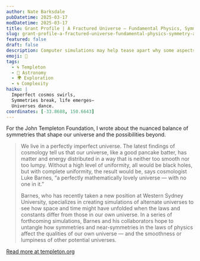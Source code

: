 ```yaml
---
author: Nate Barksdale
pubDatetime: 2025-03-17
modDatetime: 2025-03-17
title: Grant Profile | A Fractured Universe – Fundamental Physics, Symmetry and Life
slug: grant-profile-a-fractured-universe-fundamental-physics-symmetry-and-life
featured: false
draft: false
description: Computer simulations may help tease apart why some aspects of our universe are symmetrical — and some aren’t
emoji: 🌌
tags:
  - 🌀 Templeton
  - 🌌 Astronomy
  - 🌍 Exploration
  - 🌀 Complexity
haiku: |
  Imperfect cosmos swirls,  
  Symmetries break, life emerges—  
  Universes dance.
coordinates: [-33.8688, 150.6643]
---
```


For the John Templeton Foundation, I wrote about the nuanced balance of symmetries that shape our universe and the possibilities beyond.

> We live in a perfectly imperfect universe. The latest findings of cosmology tell us that our universe, like a good pancake batter, has matter and energy distributed in a way that is neither too smooth nor too lumpy. Without a high level of uniformity, all would be black holes, but with complete uniformity, the result would be, says cosmologist Luke Barnes, “a perfectly mathematically lovely universe — with no one in it.”
>
> Barnes, who has recently taken a new position at Western Sydney University, specializes in creating simulations of alternate universes to see how space and time might have unfolded when the laws and constants differ from those in our own universe. In a series of forthcoming simulations, Barnes and his collaborators hope to untangle how symmetries and near-symmetries in the laws of physics affect the qualities of our own universe — and the smoothness or lumpiness of other potential universes.

[Read more at templeton.org](https://www.templeton.org/grant/a-fractured-universe-fundamental-physics-symmetry-and-life)
